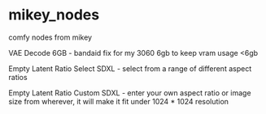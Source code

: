 # mikey_nodes
comfy nodes from mikey

VAE Decode 6GB - bandaid fix for my 3060 6gb to keep vram usage <6gb

Empty Latent Ratio Select SDXL - select from a range of different aspect ratios

Empty Latent Ratio Custom SDXL - enter your own aspect ratio or image size from wherever, it will make it fit under 1024 * 1024 resolution
